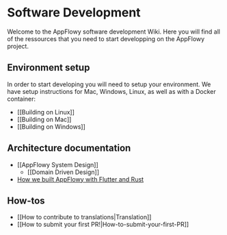 # Software Development

Welcome to the AppFlowy software development Wiki. Here you will find all of the ressources that you need to start developping on the AppFlowy project.

## Environment setup

In order to start developing you will need to setup your environment. We have setup instructions for Mac, Windows, Linux, as well as with a Docker container:

* \[\[Building on Linux]]
* \[\[Building on Mac]]
* \[\[Building on Windows]]

## Architecture documentation

* \[\[AppFlowy System Design]]
  * \[\[Domain Driven Design]]
* [How we built AppFlowy with Flutter and Rust](https://github.com/AppFlowy-IO/appflowy/wiki/How-we-built-Appflowy-with-Flutter-and-Rust)

## How-tos

* \[\[How to contribute to translations|Translation]]
* \[\[How to submit your first PR!|How-to-submit-your-first-PR]]
